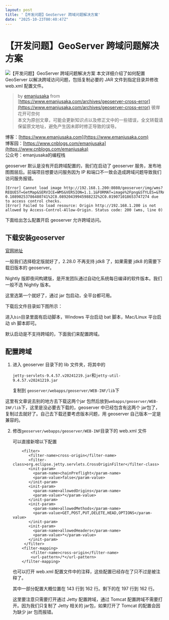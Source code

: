 ```yaml
---
layout: post
title: '【开发问题】GeoServer 跨域问题解决方案'
date: "2025-10-23T00:40:47Z"
---
```

【开发问题】GeoServer 跨域问题解决方案
========================

![【开发问题】GeoServer 跨域问题解决方案](https://img2024.cnblogs.com/blog/3230488/202510/3230488-20251022171510690-525147608.png) 本文详细介绍了如何配置 GeoServer 以解决跨域访问问题，包括复制必要的 JAR 文件到指定目录并修改 web.xml 配置文件。

> by [emanjusaka](https://www.emanjusaka.com) from [https://www.emanjusaka.com/archives/geoserver-cross-error](https://www.emanjusaka.com/archives/geoserver-cross-error) 彼岸花开可奈何  
> 本文为原创文章，可能会更新知识点以及修正文中的一些错误，全文转载请保留原文地址，避免产生因未即时修正导致的误导。

博客：[https://www.emanjusaka.com](https://www.emanjusaka.com)  
博客园：[https://www.cnblogs.com/emanjusaka](https://www.cnblogs.com/emanjusaka)  
公众号：emanjusaka的编程栈

geoserver 默认是没有开启跨域配置的，我们在启动了 geoserver 服务，发布地图图层后。前端项目想要访问服务因为 IP 和端口不一致会造成跨域问题导致我们访问服务报错。

    [Error] Cannot load image http://192.168.1.200:8080/geoserver/img/wms?REQUEST=GetMap&SERVICE=WMS&VERSION=1.1.1&FORMAT=image%2Fpng&STYLES=&TRANSPARENT=TRUE&LAYERS=img%3Amap_03dbe5d1&CRS=EPSG%3A4326&serverType=geoserver&WIDTH=1032&HEIGHT=1491&SRS=EPSG%3A4326&BBOX=0.0006271289520698164%2C-0.10890253786480741%2C0.08920439945988232%2C0.019071018653747274 due to access control checks.
    [Error] Failed to load resource: Origin http://192.168.1.200 is not allowed by Access-Control-Allow-Origin. Status code: 200 (wms, line 0)
    

下面给出怎么配置开启 geoserver 允许跨域访问。

下载安装geoserver
-------------

[官网地址](https://geoserver.org)

一般我们选择稳定版就好了，2.28.0 不再支持 jdk8 了，如果需要 jdk8 的需要下载旧版本的 geoserver。

Nightly 版即夜间构建版，是开发团队通过自动化系统每日编译的软件版本。我们一般不选 Nightly 版本。

这里选第一个就好了，通过 jar 包启动，全平台都可用。

下载后文件目录如下图所示：

进入`bin`目录里面有启动脚本，Windows 平台启动 bat 脚本，Mac/Linux 平台启动 sh 脚本即可。

默认启动是不支持跨域的，下面我们来配置跨域。

配置跨域
----

1.  进入 geoserver 目录下的 lib 文件夹，将其中的
    
    `jetty-servlets-9.4.57.v20241219.jar`和`jetty-util-9.4.57.v20241219.jar`
    
    复制到 `geoserver/webapps/geoserver/WEB-INF/lib`下
    

这里有文章说去别的地方去下载这两个jar 包然后放到`webapps/geoserver/WEB-INF/lib`下，这里是没必要去下载的，geoserver 中已经包含有这两个 jar包了，复制过去就好了。自己去下载还要考虑版本问题，用 geoserver 自己版本一定是兼容的。

2.  修改`geoserver/webapps/geoserver/WEB-INF`目录下的 web.xml 文件
    
    可以直接新增以下配置
    
            <filter>
               <filter-name>cross-origin</filter-name>
               <filter-class>org.eclipse.jetty.servlets.CrossOriginFilter</filter-class>
               <init-param>
                 <param-name>chainPreflight</param-name>
                 <param-value>false</param-value>
               </init-param>
               <init-param>
                 <param-name>allowedOrigins</param-name>
                 <param-value>*</param-value>
               </init-param>
               <init-param>
                 <param-name>allowedMethods</param-name>
                 <param-value>GET,POST,PUT,DELETE,HEAD,OPTIONS</param-value>
               </init-param>
               <init-param>
                 <param-name>allowedHeaders</param-name>
                 <param-value>*</param-value>
               </init-param>
             </filter>
            <filter-mapping>
                <filter-name>cross-origin</filter-name>
                <url-pattern>/*</url-pattern>
            </filter-mapping>
        
    
    也可以打开 web.xml 配置文件中的注释，这些配置已经存在了只不过是被注释了。
    
    其中一部分配置大概位置在 143 行到 162 行。剩下的在 197 行到 162 行。
    
    这里要注意只需要打开通过 Jetty 配置跨域，通过 Tomcat 配置跨域不需要打开。因为我们只复制了 Jetty 相关的 jar包，如果打开了 Tomcat 的配置会因为缺少 jar 包而报错。